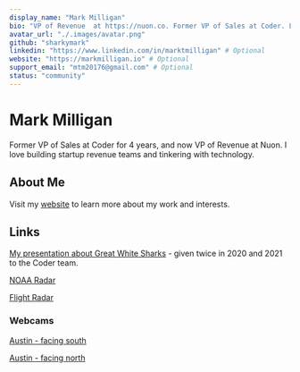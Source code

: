 ```yaml
---
display_name: "Mark Milligan"
bio: "VP of Revenue  at https://nuon.co. Former VP of Sales at Coder. Love building startup revenue teams and tinkering with technology."
avatar_url: "./.images/avatar.png"
github: "sharkymark"
linkedin: "https://www.linkedin.com/in/marktmilligan" # Optional
website: "https://markmilligan.io" # Optional
support_email: "mtm20176@gmail.com" # Optional
status: "community"
---
```


# Mark Milligan

Former VP of Sales at Coder for 4 years, and now VP of Revenue at Nuon. I love building startup revenue teams and tinkering with technology.

## About Me

Visit my [website](https://markmilligan.io) to learn more about my work and interests.

## Links

[My presentation about Great White Sharks](https://docs.google.com/presentation/d/13I3Af7l-ZSVCh-ovEvOKIM30ABIvNKhkRC3CnYZN450/edit?slide=id.p#slide=id.p) - given twice in 2020 and 2021 to the Coder team.

[NOAA Radar](https://radar.weather.gov/)

[Flight Radar](https://www.flightradar24.com/airport/aus)

### Webcams

[Austin - facing south](https://cctv.austinmobility.io/image/51.jpg)

[Austin - facing north](https://cctv.austinmobility.io/image/52.jpg)
